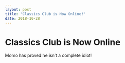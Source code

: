 ```yaml
---
layout: post
title: "Classics Club is Now Online!"
date: 2018-10-28
---
```

<div class="blurb">
	<h1>Classics Club is Now Online</h1>
	<p>Momo has proved he isn't a complete idiot!</p>
</div><!-- /.blurb -->
